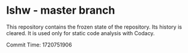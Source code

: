 # lshw - master branch

This repository contains the frozen state of the repository.
Its history is cleared. It is used only for static code
analysis with Codacy.

Commit Time: 1720751906